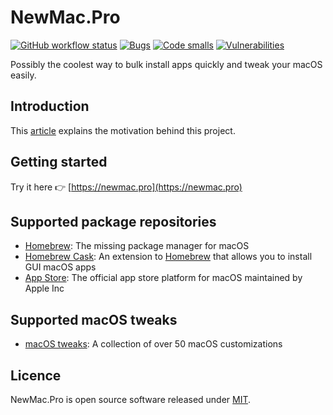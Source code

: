 # NewMac.Pro

[![GitHub workflow status](https://img.shields.io/github/actions/workflow/status/ayltai/newmacpro-backend/ci.yaml)](https://github.com/ayltai/newmacpro-backend/actions)
[![Bugs](https://sonarcloud.io/api/project_badges/measure?project=ayltai_newmacpro-backend&metric=bugs)](https://sonarcloud.io/dashboard?id=ayltai_newmacpro-backend)
[![Code smalls](https://sonarcloud.io/api/project_badges/measure?project=ayltai_newmacpro-backend&metric=code_smells)](https://sonarcloud.io/dashboard?id=ayltai_newmacpro-backend)
[![Vulnerabilities](https://snyk.io/test/github/ayltai/newmacpro-backend/badge.svg)](https://snyk.io/test/github/ayltai/newmacpro-backend)

Possibly the coolest way to bulk install apps quickly and tweak your macOS easily.

## Introduction

This [article](https://ayltai.medium.com/install-mac-apps-and-tweaks-with-a-single-command-6b1b90c466b5) explains the motivation behind this project.

## Getting started

Try it here 👉 [https://newmac.pro](https://newmac.pro)

## Supported package repositories

- [Homebrew](https://brew.sh): The missing package manager for macOS
- [Homebrew Cask](https://formulae.brew.sh/cask/): An extension to [Homebrew](https://brew.sh) that allows you to install GUI macOS apps
- [App Store](https://www.apple.com/app-store/): The official app store platform for macOS maintained by Apple Inc

## Supported macOS tweaks

- [macOS tweaks](https://github.com/ayltai/ansible-macOS-tweaks): A collection of over 50 macOS customizations

## Licence

NewMac.Pro is open source software released under [MIT](https://github.com/ayltai/newmacpro/blob/master/LICENSE).
